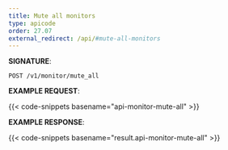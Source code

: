 ```yaml
---
title: Mute all monitors
type: apicode
order: 27.07
external_redirect: /api/#mute-all-monitors
---
```


**SIGNATURE**:

`POST /v1/monitor/mute_all`

**EXAMPLE REQUEST**:

{{< code-snippets basename="api-monitor-mute-all" >}}

**EXAMPLE RESPONSE**:

{{< code-snippets basename="result.api-monitor-mute-all" >}}
